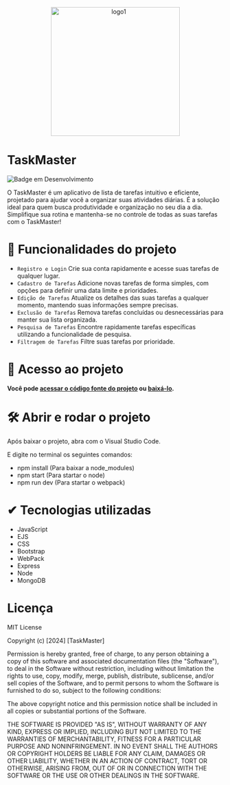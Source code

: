 <div align="center">
  <img width="300" height="300" src="https://github.com/matholv512/TaskMaster/assets/79008689/9ed48719-3555-4e10-872e-333c506f5d92" alt="logo1">
</div>

<h1 align="left">
  TaskMaster
</h1>

![Badge em Desenvolvimento](http://img.shields.io/static/v1?label=STATUS&message=EM%20DESENVOLVIMENTO&color=GREEN&style=for-the-badge)
<p align="left">
  O TaskMaster é um aplicativo de lista de tarefas intuitivo e eficiente, projetado para ajudar você a organizar suas atividades diárias. 
  É a solução ideal para quem busca produtividade e organização no seu dia a dia. Simplifique sua rotina e mantenha-se no controle de todas as suas tarefas com o TaskMaster!
</p>

# :hammer: Funcionalidades do projeto

- `Registro e Login` Crie sua conta rapidamente e acesse suas tarefas de qualquer lugar.
- `Cadastro de Tarefas` Adicione novas tarefas de forma simples, com opções para definir uma data limite e prioridades.
- `Edição de Tarefas` Atualize os detalhes das suas tarefas a qualquer momento, mantendo suas informações sempre precisas.
- `Exclusão de Tarefas` Remova tarefas concluídas ou desnecessárias para manter sua lista organizada.
- `Pesquisa de Tarefas` Encontre rapidamente tarefas específicas utilizando a funcionalidade de pesquisa.
- `Filtragem de Tarefas` Filtre suas tarefas por prioridade.

# 📁 Acesso ao projeto

**Você pode <a href="https://github.com/matholv512/TaskMaster">acessar o código fonte do projeto</a> ou [baixá-lo](https://github.com/user-attachments/files/15587124/TaskMaster-main.zip).**

# 🛠️ Abrir e rodar o projeto
<p>Após baixar o projeto, abra com o Visual Studio Code.</p>
<p>E digite no terminal os seguintes comandos:</p>
<ul>
  <li>npm install (Para baixar a node_modules)</li>
  <li>npm start (Para startar o node)</li>
  <li>npm run dev (Para startar o webpack)</li>
</ul>

# ✔ Tecnologias utilizadas
<ul>
  <li>JavaScript</li>
  <li>EJS</li>
  <li>CSS</li>
  <li>Bootstrap</li>
  <li>WebPack</li>
  <li>Express</li>
  <li>Node</li>
  <li>MongoDB</li>
</ul>

# Licença
<p>MIT License

Copyright (c) [2024] [TaskMaster]

Permission is hereby granted, free of charge, to any person obtaining a copy
of this software and associated documentation files (the "Software"), to deal
in the Software without restriction, including without limitation the rights
to use, copy, modify, merge, publish, distribute, sublicense, and/or sell
copies of the Software, and to permit persons to whom the Software is
furnished to do so, subject to the following conditions:

The above copyright notice and this permission notice shall be included in all
copies or substantial portions of the Software.

THE SOFTWARE IS PROVIDED "AS IS", WITHOUT WARRANTY OF ANY KIND, EXPRESS OR
IMPLIED, INCLUDING BUT NOT LIMITED TO THE WARRANTIES OF MERCHANTABILITY,
FITNESS FOR A PARTICULAR PURPOSE AND NONINFRINGEMENT. IN NO EVENT SHALL THE
AUTHORS OR COPYRIGHT HOLDERS BE LIABLE FOR ANY CLAIM, DAMAGES OR OTHER
LIABILITY, WHETHER IN AN ACTION OF CONTRACT, TORT OR OTHERWISE, ARISING FROM,
OUT OF OR IN CONNECTION WITH THE SOFTWARE OR THE USE OR OTHER DEALINGS IN THE
SOFTWARE.</p>
